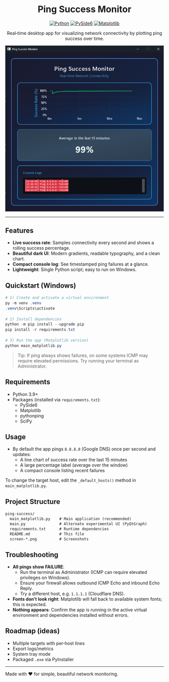 <div align="center">

# Ping Success Monitor

[![Python](https://img.shields.io/badge/Python-3.9%2B-3776AB?logo=python&logoColor=white)](https://www.python.org/)
[![PySide6](https://img.shields.io/badge/GUI-PySide6-41b883)](https://doc.qt.io/qtforpython/)
[![Matplotlib](https://img.shields.io/badge/Plot-Matplotlib-11557c?logo=matplotlib&logoColor=white)](https://matplotlib.org/)

Real‑time desktop app for visualizing network connectivity by plotting ping success over time.

<img src="screen-05.png" alt="Application Screenshot" width="600"/>

</div>

---

## Features

- **Live success rate**: Samples connectivity every second and shows a rolling success percentage.
- **Beautiful dark UI**: Modern gradients, readable typography, and a clean chart.
- **Compact console log**: See timestamped ping failures at a glance.
- **Lightweight**: Single Python script; easy to run on Windows.

## Quickstart (Windows)

```powershell
# 1) Create and activate a virtual environment
py -m venv .venv
.venv\Scripts\activate

# 2) Install dependencies
python -m pip install --upgrade pip
pip install -r requirements.txt

# 3) Run the app (Matplotlib version)
python main_matplotlib.py
```

> Tip: If ping always shows failures, on some systems ICMP may require elevated permissions. Try running your terminal as Administrator.

## Requirements

- Python 3.9+
- Packages (installed via `requirements.txt`):
  - PySide6
  - Matplotlib
  - pythonping
  - SciPy

## Usage

- By default the app pings `8.8.8.8` (Google DNS) once per second and updates:
  - A line chart of success rate over the last 15 minutes
  - A large percentage label (average over the window)
  - A compact console listing recent failures

To change the target host, edit the `_default_hosts()` method in `main_matplotlib.py`.

## Project Structure

```text
ping-success/
  main_matplotlib.py    # Main application (recommended)
  main.py               # Alternate experimental UI (PyQtGraph)
  requirements.txt      # Runtime dependencies
  README.md             # This file
  screen-*.png          # Screenshots
```

## Troubleshooting

- **All pings show FAILURE**:
  - Run the terminal as Administrator (ICMP can require elevated privileges on Windows).
  - Ensure your firewall allows outbound ICMP Echo and inbound Echo Reply.
  - Try a different host, e.g. `1.1.1.1` (Cloudflare DNS).
- **Fonts don’t look right**: Matplotlib will fall back to available system fonts; this is expected.
- **Nothing appears**: Confirm the app is running in the active virtual environment and dependencies installed without errors.

## Roadmap (ideas)

- Multiple targets with per‑host lines
- Export logs/metrics
- System tray mode
- Packaged `.exe` via PyInstaller

---

Made with ❤️ for simple, beautiful network monitoring.
